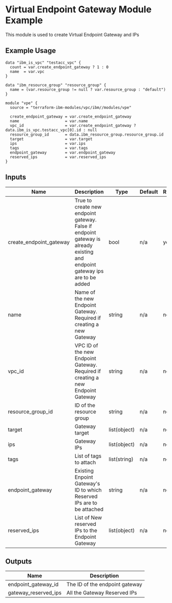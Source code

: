 # Virtual Endpoint Gateway Module Example

This module is used to create Virtual Endpoint Gateway and IPs

## Example Usage
```
data "ibm_is_vpc" "testacc_vpc" {
  count = var.create_endpoint_gateway ? 1 : 0
  name  = var.vpc
}

data "ibm_resource_group" "resource_group" {
  name = (var.resource_group != null ? var.resource_group : "default")
}

module "vpe" {
  source = "terraform-ibm-modules/vpc/ibm//modules/vpe"

  create_endpoint_gateway = var.create_endpoint_gateway
  name                    = var.name
  vpc_id                  = var.create_endpoint_gateway ? data.ibm_is_vpc.testacc_vpc[0].id : null
  resource_group_id       = data.ibm_resource_group.resource_group.id
  target                  = var.target
  ips                     = var.ips
  tags                    = var.tags
  endpoint_gateway        = var.endpoint_gateway
  reserved_ips            = var.reserved_ips
}
```

<!-- BEGINNING OF PRE-COMMIT-TERRAFORM DOCS HOOK -->

## Inputs

| Name                              | Description                                           | Type   | Default | Required |
|-----------------------------------|-------------------------------------------------------|--------|---------|----------|
| create\_endpoint\_gateway | True to create new endpoint gateway. False if endpoint gateway is already existing and endpoint gateway ips are to be added | bool | n/a | yes |
| name | Name of the new Endpoint Gateway. Required if creating a new Gateway | string | n/a | no |
| vpc\_id | VPC ID of the new Endpoint Gateway. Required if creating a new Endpoint Gateway | string | n/a | no |
| resource\_group\_id | ID of the resource group | string | n/a | no |
| target | Gateway target | list(object) | n/a | no |
| ips | Gateway IPs | list(object) | n/a | no |
| tags | List of tags to attach  | list(string) | n/a | no |
| endpoint\_gateway | Existing Enpoint Gateway's ID to which Reserved IPs are to be attached | string | n/a | no |
| reserved\_ips | List of New reserved IPs to the Endpoint Gateway | list(object) | n/a | no |


## Outputs

| Name | Description |
|------|-------------|
| endpoint\_gateway\_id | The ID of the endpoint gateway |
| gateway\_reserved\_ips | All the Gateway Reserved IPs |


<!-- END OF PRE-COMMIT-TERRAFORM DOCS HOOK -->